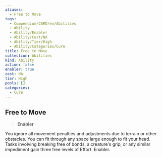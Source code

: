 ```yaml
---
aliases:
  - Free to Move
tags:
  - Compendium/CSRD/en/Abilities
  - Ability
  - Ability/Enabler
  - Ability/Cost/NA
  - Ability/Tier/High
  - Ability/Categories/Cure
title: Free to Move
collection: Abilities
kind: Ability
action: false
enabler: true
cost: NA
tier: High
pools: []
categories:
  - Cure
---
```

## Free to Move    
>**Enabler**  
    
You ignore all movement penalties and adjustments due to terrain or other obstacles. You can fit through any space large enough to fit your head. Tasks involving breaking free of bonds, a creature's grip, or any similar impediment gain three free levels of Effort. Enabler.